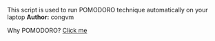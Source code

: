This script is used to run POMODORO technique automatically on your laptop
**Author:** congvm  
  
Why POMODORO? [Click me](https://lifehacker.com/productivity-101-a-primer-to-the-pomodoro-technique-1598992730)                                                                                   
